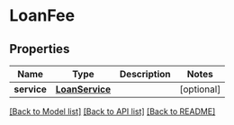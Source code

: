 # LoanFee

## Properties
Name | Type | Description | Notes
------------ | ------------- | ------------- | -------------
**service** | [**LoanService**](LoanService.md) |  | [optional] 

[[Back to Model list]](../README.md#documentation-for-models) [[Back to API list]](../README.md#documentation-for-api-endpoints) [[Back to README]](../README.md)

